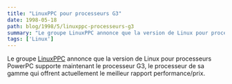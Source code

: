 ```yaml
---
title: "LinuxPPC pour processeurs G3"
date: 1998-05-18
path: blog/1998/5/linuxppc-processeurs-g3
summary: "Le groupe LinuxPPC annonce que la version de Linux pour processeurs PowerPC supporte maintenant le processeur G3, le processeur de sa gamme qui offrent actuellement le meilleur rapport performance/prix."
tags: ['Linux']
---
```


<P>
Le groupe <A HREF="http://www.linuxppc.org/">LinuxPPC</A> annonce que
la version de Linux pour processeurs PowerPC supporte maintenant le processeur
G3, le processeur de sa gamme qui offrent actuellement le meilleur rapport
performance/prix.
</P>



